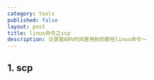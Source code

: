 ```yaml
---
category: tools
published: false
layout: post
title: linux命令之scp
description: 记录我80%时间里用到的那些linux命令～
---  
```


##  
## 1. scp  
>
  
